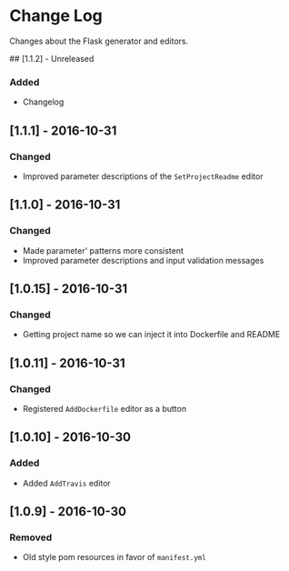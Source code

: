 # Change Log

Changes about the Flask generator and editors.

## [1.1.2] - Unreleased
### Added
- Changelog

## [1.1.1] - 2016-10-31
### Changed
- Improved parameter descriptions of the `SetProjectReadme` editor

## [1.1.0] - 2016-10-31
### Changed
- Made parameter' patterns more consistent
- Improved parameter descriptions and input validation messages

## [1.0.15] - 2016-10-31
### Changed
- Getting project name so we can inject it into Dockerfile and README

## [1.0.11] - 2016-10-31
### Changed
- Registered `AddDockerfile` editor as a button

## [1.0.10] - 2016-10-30
### Added
- Added `AddTravis` editor

## [1.0.9] - 2016-10-30
### Removed
- Old style pom resources in favor of `manifest.yml`